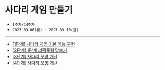 # 사다리 게임 만들기
- `1주차/14주차`
- `2023-03-06(월) ~ 2023-03-10(금)`
---

- [[1단계] 사다리 게임 기본 기능 구현](Step-1.md)
- [[2단계] 1단계 리팩토링 맛보기](Step-2.md)
- [[3단계] 사다리 모양 개선](Step-3.md)
- [[4단계] 사다리 모양 개선](Step-4.md)
